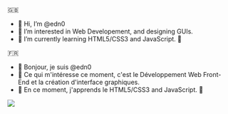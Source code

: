 🇬🇧
- 👋 Hi, I’m @edn0
- 👀 I’m interested in Web Developement, and designing GUIs.
- 🌱 I’m currently learning HTML5/CSS3 and JavaScript. 🚀


🇫🇷
- 👋 Bonjour, je suis @edn0
- 👀 Ce qui m'intéresse ce moment, c'est le Développement Web Front-End et la création d'interface graphiques. 
- 🌱 En ce moment, j'apprends le HTML5/CSS3 and JavaScript. 🚀


![](https://komarev.com/ghpvc/?username=edn0)
